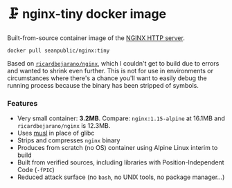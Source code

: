 # 🗜 nginx-tiny docker image

Built-from-source container image of the [NGINX HTTP server](https://nginx.org/). 

```
docker pull seanpublic/nginx:tiny
```



Based on [`ricardbejarano/nginx`](https://hub.docker.com/r/ricardbejarano/nginx), which I couldn't get to build due to errors and wanted to shrink even further. This is not for use in environments or circumstances where there's a chance you'll want to easily debug the running process because the binary has been stripped of symbols.



### Features

- Very small container: **3.2MB**. Compare: `nginx:1.15-alpine` at 16.1MB and  `ricardbejarano/nginx` is 12.3MB.
- Uses [musl](https://www.musl-libc.org/) in place of glibc
- Strips and compresses `nginx` binary
- Produces from scratch (no OS) container using Alpine Linux interim to build
- Built from verified sources, including libraries with Position-Independent Code (`-fPIC`)
- Reduced attack surface (no `bash`, no UNIX tools, no package manager...)

